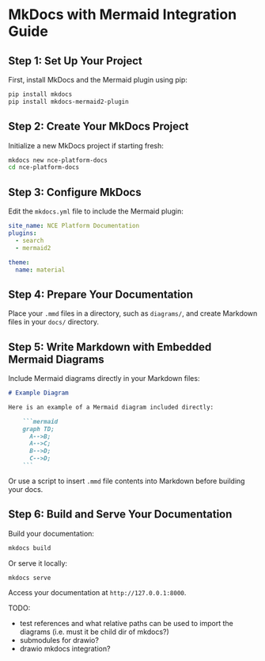 
# MkDocs with Mermaid Integration Guide

## Step 1: Set Up Your Project

First, install MkDocs and the Mermaid plugin using pip:

```bash
pip install mkdocs
pip install mkdocs-mermaid2-plugin
```

## Step 2: Create Your MkDocs Project

Initialize a new MkDocs project if starting fresh:

```bash
mkdocs new nce-platform-docs
cd nce-platform-docs
```

## Step 3: Configure MkDocs

Edit the `mkdocs.yml` file to include the Mermaid plugin:

```yaml
site_name: NCE Platform Documentation
plugins:
  - search
  - mermaid2

theme:
  name: material
```

## Step 4: Prepare Your Documentation

Place your `.mmd` files in a directory, such as `diagrams/`, and create Markdown files in your `docs/` directory.

## Step 5: Write Markdown with Embedded Mermaid Diagrams

Include Mermaid diagrams directly in your Markdown files:

```markdown
# Example Diagram

Here is an example of a Mermaid diagram included directly:

    ```mermaid
    graph TD;
      A-->B;
      A-->C;
      B-->D;
      C-->D;
    ```
```
Or use a script to insert `.mmd` file contents into Markdown before building your docs.

## Step 6: Build and Serve Your Documentation

Build your documentation:

```bash
mkdocs build
```

Or serve it locally:

```bash
mkdocs serve
```

Access your documentation at `http://127.0.0.1:8000`.

TODO:
- test references and what relative paths can be used to import the diagrams (i.e. must it be child dir of mkdocs?)
- submodules for drawio?
- drawio mkdocs integration?
